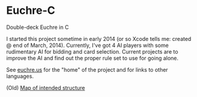# Euchre-C
Double-deck Euchre in C


I started this project sometime in early 2014 (or so Xcode tells me: created @ end of March, 2014).
Currently, I've got 4 AI players with some rudimentary AI for bidding and card selection.  Current projects are to improve the AI and find out the proper rule set to use for going alone.

See [euchre.us](http://www.euchre.us) for the "home" of the project and for links to other languages.

(Old) [Map of intended structure](https://mm.tt/612161846?t=W05KonczMg)